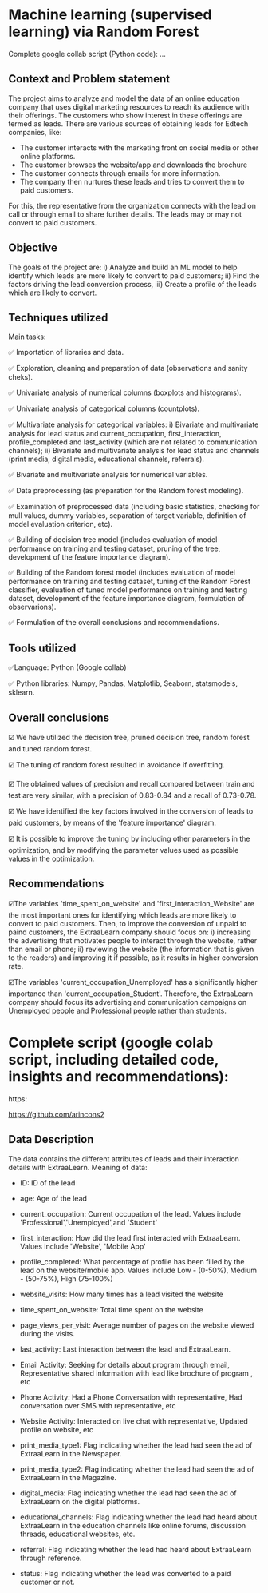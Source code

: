 # Machine learning (supervised learning) via Random Forest 

Complete google collab script (Python code):
...

## **Context and Problem statement**
The project aims to analyze and model the data of an online education company that uses digital marketing resources to reach its audience with their offerings.
The customers who show interest in these offerings are termed as leads. There are various sources of obtaining leads for Edtech companies, like:
- The customer interacts with the marketing front on social media or other online platforms.
- The customer browses the website/app and downloads the brochure
- The customer connects through emails for more information.
- The company then nurtures these leads and tries to convert them to paid customers.

For this, the representative from the organization connects with the lead on call or through email to share further details. The leads may or may not convert to paid customers.

## **Objective** 
 The goals of the project are: i) Analyze and build an ML model to help identify which leads are more likely to convert to paid customers; ii) Find the factors driving the lead conversion process, iii) Create a profile of the leads which are likely to convert.

## **Techniques utilized**

Main tasks:

✅ Importation of libraries and data.

✅ Exploration, cleaning and preparation of data (observations and sanity cheks).

✅ Univariate analysis of numerical columns (boxplots and histograms).

✅ Univariate analysis of categorical columns (countplots).

✅ Multivariate analysis for categorical variables: i) Bivariate and multivariate analysis for lead status and current_occupation, first_interaction, profile_completed and last_activity (which are not related to communication channels); ii) Bivariate and multivariate analysis for lead status and channels (print media, digital media, educational channels, referrals). 

✅ Bivariate and multivariate analysis for numerical variables.

✅ Data preprocessing (as preparation for the Random forest modeling).

✅ Examination of preprocessed data (including basic statistics, checking for mull values, dummy variables, separation of target variable, definition of model evaluation criterion, etc).

✅ Building of decision tree model (includes evaluation of model performance on training and testing dataset, pruning of the tree, development of the feature importance diagram).

✅ Building of the Random forest model (includes evaluation of model performance on training and testing dataset, tuning of the Random Forest classifier, evaluation of tuned model performance on training and testing dataset, development of the feature importance diagram, formulation of observarions).

✅ Formulation of the overall conclusions and recommendations.

## **Tools utilized**
✅Language: Python (Google collab)

✅ Python libraries: Numpy, Pandas, Matplotlib, Seaborn, statsmodels, sklearn.

## **Overall conclusions** 
☑️ We have utilized the decision tree, pruned decision tree, random forest and tuned random forest.

☑️ The tuning of random forest resulted in avoidance if overfitting.

☑️ The obtained values of precision and recall compared between train and test are very similar, with a precision of 0.83-0.84 and a recall of 0.73-0.78.

☑️ We have identified the key factors involved in the conversion of leads to paid customers, by means of the 'feature importance' diagram.

☑️ It is possible to improve the tuning by including other parameters in the optimization, and by modifying the parameter values used as possible values in the optimization.

## **Recommendations** 
☑️The variables 'time_spent_on_website' and 'first_interaction_Website' are the most important ones for identifying which leads are more likely to convert to paid customers. Then, to improve the conversion of unpaid to paind customers, the ExtraaLearn company should focus on: i) increasing the advertising that motivates people to interact through the website, rather than email or phone; ii) reviewing the website (the information that is given to the readers) and improving it if possible, as it results in higher conversion rate.

☑️The variables 'current_occupation_Unemployed' has a significantly higher importance than 'current_occupation_Student'. Therefore, the ExtraaLearn company should focus its advertising and communication campaigns on Unemployed people and Professional people rather than students.

# Complete script (google colab script, including detailed code, insights and recommendations): 

https:

https://github.com/arincons2



## Data Description
The data contains the different attributes of leads and their interaction details with ExtraaLearn. Meaning of data: 

- ID: ID of the lead

- age: Age of the lead

- current_occupation: Current occupation of the lead. Values include 'Professional','Unemployed',and 'Student'

- first_interaction: How did the lead first interacted with ExtraaLearn. Values include 'Website', 'Mobile App'

- profile_completed: What percentage of profile has been filled by the lead on the website/mobile app. Values include Low - (0-50%), Medium - (50-75%), High (75-100%)

- website_visits: How many times has a lead visited the website

- time_spent_on_website: Total time spent on the website

- page_views_per_visit: Average number of pages on the website viewed during the visits.

- last_activity: Last interaction between the lead and ExtraaLearn.

- Email Activity: Seeking for details about program through email, Representative shared information with lead like brochure of program , etc

- Phone Activity: Had a Phone Conversation with representative, Had conversation over SMS with representative, etc

- Website Activity: Interacted on live chat with representative, Updated profile on website, etc

- print_media_type1: Flag indicating whether the lead had seen the ad of ExtraaLearn in the Newspaper.

- print_media_type2: Flag indicating whether the lead had seen the ad of ExtraaLearn in the Magazine.

- digital_media: Flag indicating whether the lead had seen the ad of ExtraaLearn on the digital platforms.

- educational_channels: Flag indicating whether the lead had heard about ExtraaLearn in the education channels like online forums, discussion threads, educational websites, etc.

- referral: Flag indicating whether the lead had heard about ExtraaLearn through reference.

- status: Flag indicating whether the lead was converted to a paid customer or not.

